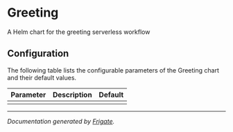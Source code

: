 
Greeting
===========

A Helm chart for the greeting serverless workflow


## Configuration

The following table lists the configurable parameters of the Greeting chart and their default values.

| Parameter                | Description             | Default        |
| ------------------------ | ----------------------- | -------------- |
|                          |                         |                |



---
_Documentation generated by [Frigate](https://frigate.readthedocs.io)._

